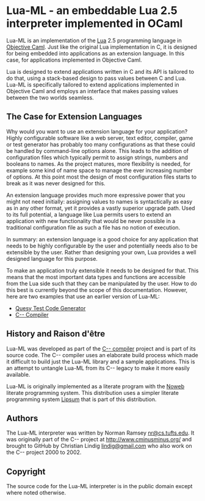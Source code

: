 
# Lua-ML - an embeddable Lua 2.5 interpreter implemented in OCaml

Lua-ML is an implementation of the [Lua](http://www.lua.org) 2.5 programming
language in [Objective Caml](http://caml.inria.fr). Just like the original
Lua implementation in C, it is designed for being embedded into applications
as an extension language. In this case, for applications implemented in
Objective Caml.

Lua is designed to extend applications written in C and its API is tailored to
do that, using a stack-based design to pass values between C and Lua. Lua-ML
is specifically tailored to extend applications implemented in Objective Caml
and employs an interface that makes passing values between the two worlds
seamless.

## The Case for Extension Languages

Why would you want to use an extension language for your application? Highly
configurable software like a web server, text editor, compiler, game or test
generator has probably too many configurations as that these could be handled
by command-line options alone. This leads to the addition of configuration
files which typically permit to assign strings, numbers and booleans to names.
As the project matures, more flexibility is needed, for example some kind of
name space to manage the ever increasing number of options. At this point most
the design of most configuration files starts to break as it was never
designed for this.

An extension language provides much more expressive power that you might not
need initially: assigning values to names is syntactically as easy as in any
other format, yet it provides a vastly superior upgrade path. Used to its full
potential, a language like Lua permits users to extend an application with new
functionality that would be never possible in a traditional configuration file
as such a file has no notion of execution.

In summary: an extension language is a good choice for any application that
needs to be highly configurable by the user and potentially needs also to be
extensible by the user. Rather than designing your own, Lua provides a well
designed language for this purpose.

To make an application truly extensible it needs to be designed for that. This
means that the most important data types and functions are accessible from
the Lua side such that they can be manipulated by the user. How to do this
best is currently beyond the scope of this documentation. However, here are two examples that use an earlier version of Lua-ML:

* [Quesy Test Code Generator](http://code.google.com/p/quest-tester/)
* [C-- Compiler](http://www.cminusminus.org/)

## History and Raison d'être

Lua-ML was developed as part of the [C-- compiler](http://www.cminusminus.orf)
project and is part of its source code. The C-- compiler uses 
an elaborate build process which made it difficult to build just the Lua-ML
library and a sample applications. This is an attempt to untangle Lua-ML from
its C-- legacy to make it more easily available.

Lua-ML is originally implemented as a literate program with the
[Noweb](http://www.cs.tufts.edu/~nr/noweb/) literate programming system. This
distribution uses a simpler literate programming system
[Lipsum](https://github.com/lindig/lipsum.git) that is part of this
distribution.

## Authors

The Lua-ML interpreter was written by Norman Ramsey <nr@cs.tufts.edu>. It was
originally part of the C-- project at http://www.cminusminus.org/ and brought
to GitHub by Christian Lindig <lindig@gmail.com> who also work on the C--
project 2000 to 2002.

## Copyright

The source code for the Lua-ML interpreter is in the public domain except
where noted otherwise.
